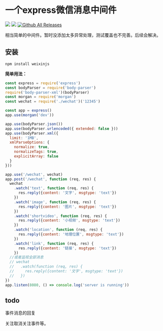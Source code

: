# 一个express微信消息中间件

![](https://travis-ci.org/xiadd/weixin.js.svg?branch=master)
![](https://david-dm.org/xiadd/weixin.js.svg)
[![Github All Releases](https://img.shields.io/github/downloads/xiadd/weixin.js/total.svg)]()

相当简单的中间件。暂时没添加太多异常处理，测试覆盖也不完善。后续会解决。

## 安装

`npm install weixinjs`

**简单用法：**

```js
const express = require('express')
const bodyParser = require('body-parser')
require('body-parser-xml')(bodyParser)
const morgan = require('morgan')
const wechat = require('./wechat')('12345')

const app = express()
app.use(morgan('dev'))

app.use(bodyParser.json())
app.use(bodyParser.urlencoded({ extended: false }))
app.use(bodyParser.xml({
  limit: '1MB',
  xmlParseOptions: {
    normalize: true,
    normalizeTags: true,
    explicitArray: false
  }
}))

app.use('/wechat', wechat)
app.post('/wechat', function (req, res) {
  wechat
    .watch('text', function (req, res) {
      res.reply({content: '文字', msgtype: 'text'})
    })
    .watch('image', function (req, res) {
      res.reply({content: '图片', msgtype: 'text'})
    })
    .watch('shortvideo', function (req, res) {
      res.reply({content: '小视频', msgtype: 'text'})
    })
    .watch('location', function (req, res) {
      res.reply({content: '地理位置', msgtype: 'text'})
    })
    .watch('link', function (req, res) {
      res.reply({content: '链接', msgtype: 'text'})
    })
  //或者监视全部消息
  // wechat
  //   .watch(function (req, res) {
  //     res.reply({content: '文字', msgtype: 'text'})
  //   })
})
app.listen(8080, () => console.log('server is running'))
```

## todo

事件消息的回复

关注取消关注事件等。
